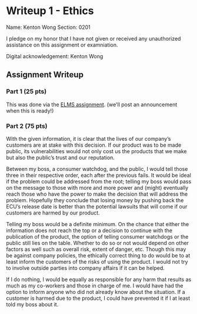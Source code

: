 # Writeup 1 - Ethics

Name: Kenton Wong
Section: 0201

I pledge on my honor that I have not given or received any unauthorized assistance on this assignment or examniation.

Digital acknowledgement: Kenton Wong

## Assignment Writeup

### Part 1 (25 pts)

This was done via the [ELMS assignment](). (we'll post an announcement when this is ready!)

### Part 2 (75 pts)

With the given information, it is clear that the lives of our company’s customers are at stake with this decision. If our product was to be made public, its vulnerabilities would not only cost us the products that we make but also the public’s trust and our reputation.

Between my boss, a consumer watchdog, and the public, I would tell those three in their respective order, each after the previous fails. It would be ideal if the problem could be addressed from the root; telling my boss would pass on the message to those with more and more power and (might) eventually reach those who have the power to make the decision that will address the problem. Hopefully they conclude that losing money by pushing back the ECU’s release date is better than the potential lawsuits that will come if our customers are harmed by our product.

Telling my boss would be a definite minimum. On the chance that either the information does not reach the top or a decision to continue with the publication of the product, the option of telling consumer watchdogs or the public still lies on the table. Whether to do so or not would depend on other factors as well such as overall risk, extent of danger, etc. Though this may be against company policies, the ethically correct thing to do would be to at least inform the customers of the risks of using the product. I would not try to involve outside parties into company affairs if it can be helped.

If I do nothing, I would be equally as responsible for any harm that results as much as my co-workers and those in charge of me. I would have had the option to inform anyone who did not already know about the situation. If a customer is harmed due to the product, I could have prevented it if I at least told my boss about it.

